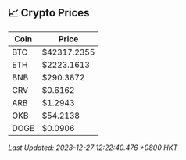 ## 📈 Crypto Prices

| Coin | Price |
| ---- | ----- |
| BTC | $42317.2355 |
| ETH | $2223.1613 |
| BNB | $290.3872 |
| CRV | $0.6162 |
| ARB | $1.2943 |
| OKB | $54.2138 |
| DOGE | $0.0906 |

_Last Updated: 2023-12-27 12:22:40.476 +0800 HKT_